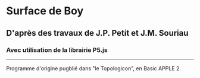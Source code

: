 # Surface de Boy
## D'après des travaux de J.P. Petit et J.M. Souriau
### Avec utilisation de la librairie P5.js
***
Programme d'origine pugblié dans "le Topologicon", en Basic APPLE 2.